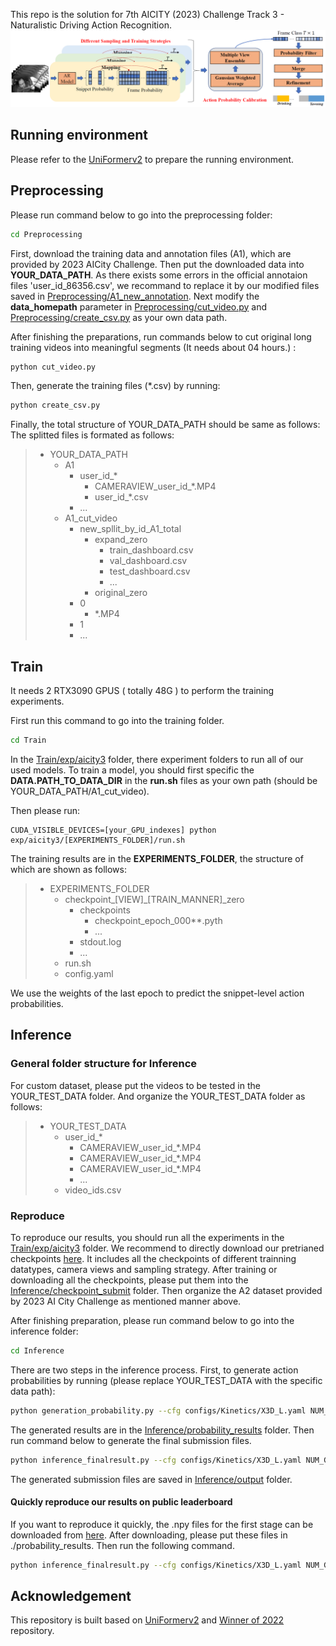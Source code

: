 

This repo is the solution for 7th AICITY (2023) Challenge Track 3 - Naturalistic Driving Action Recognition.
![framework](framework.png)

## Running environment

Please refer to the [UniFormerv2](https://github.com/OpenGVLab/UniFormerV2) to prepare the running environment.

## Preprocessing
Please run command below to go into the preprocessing folder:
```bash
cd Preprocessing
```

<!-- ./X3D_training/data/A1/ -->
<!-- Please note that due to the obvious missing data in 'user_id_86356.csv', we need to add the 'Dashboard_User_id_86356_5', 'Rear_view_user_id_86356_5 ' and 'Right_side_window_user_id_86356_5' in which we decided to populate the label in their corresponding positions with 'Class 1' and change the 'End Timed' in their next line from '0:03:32' to '0:08:32'.
 -->
First, download the training data and annotation files (A1), which are provided by 2023 AICity Challenge. Then put the downloaded data into **YOUR_DATA_PATH**.
As there exists some errors in the official annotaion files 'user_id_86356.csv', we recommand to replace it by our modified files saved in  [Preprocessing/A1_new_annotation](Preprocessing/A1_new_annotation).
Next modify the __data_homepath__ parameter in [Preprocessing/cut_video.py](Preprocessing/cut_video.py#L31) and [Preprocessing/create_csv.py](Preprocessing/create_csv.py#L6) as your own data path.

After finishing the preparations, run commands below to cut original long training videos into meaningful segments (It needs about 04 hours.) <!-- the splitted data can be download [here](www.baidu.com)(for accessable person only)) -->:
```bash
python cut_video.py
```
Then, generate the training files (*.csv) by running:
```bash
python create_csv.py
```
<!-- After executing the above command, the cutted videos is saved in ./X3D_training/data/A1_cut_video/ and the output tarin/val/test.csv is located in ./X3D_training/data/A1_cut_video/train_val_test_csv/ -->
Finally, the total structure of YOUR_DATA_PATH should be same as follows:
The splitted files is formated as follows:
>   * YOUR_DATA_PATH
>     * A1
>       * user_id_*
>         * CAMERAVIEW_user_id_*.MP4
>         * user_id_*.csv
>       * ...
>     * A1_cut_video
>       * new_spllit_by_id_A1_total
>         * expand_zero
>           * train_dashboard.csv
>           * val_dashboard.csv
>           * test_dashboard.csv
>           * ...
>         * original_zero
>       * 0
>         * *.MP4 
>       * 1
>       * ...

## Train
It needs 2 RTX3090 GPUS ( totally 48G ) to perform the training experiments.

First run this command to go into the training folder. 
```bash
cd Train
```
In the [Train/exp/aicity3](Train/exp/aicity3) folder, there experiment folders to run all of our used models.
To train a model, you should first specific the **DATA.PATH_TO_DATA_DIR** in the **run.sh** files as your own path (should be YOUR_DATA_PATH/A1_cut_video).

Then please run:
<!--The structure of PATH_TO_DATA_DIR should be like (It actually is the ):
>   * PATH_TO_DATA_DIR
>     * new_spllit_by_id_A1_total
>       * expand_zero
>         * train_dashboard.csv
>         * val_dashboard.csv
>         * test_dashboard.csv
>         * ...
>       * original_zero
>     * 0
>       * *.MP4 
>     * 1
>     * ...
-->
```
CUDA_VISIBLE_DEVICES=[your_GPU_indexes] python exp/aicity3/[EXPERIMENTS_FOLDER]/run.sh
```
The training results are in the  **EXPERIMENTS_FOLDER**, the structure of which are shown as follows:
>   * EXPERIMENTS_FOLDER
>     * checkpoint_[VIEW]_[TRAIN_MANNER]_zero
>       * checkpoints
>         * checkpoint_epoch_000**.pyth
>         * ...
>       * stdout.log
>       * ...
>     * run.sh
>     * config.yaml

We use the weights of the last epoch to predict the snippet-level action probabilities.


## Inference
### General folder structure for Inference
<!-- The format of inference should be similar with the A2 dataset, which is provided by 2023 AI City Challenge. The format of A2 dataset as follows: -->
For custom dataset, please put the videos to be tested in the YOUR_TEST_DATA folder. And organize the YOUR_TEST_DATA folder as follows:
>   * YOUR_TEST_DATA
>     * user_id_*
>       * CAMERAVIEW_user_id_*.MP4
>       * CAMERAVIEW_user_id_*.MP4
>       * CAMERAVIEW_user_id_*.MP4
>       * ...
>     * video_ids.csv
### Reproduce
To reproduce our results, you should run all the experiments in the [Train/exp/aicity3](Train/exp/aicity3) folder. We recommend to directly download our pretrianed checkpoints [here](https://baidu.com). It includes all the checkpoints of different trainning datatypes, camera views and sampling strategy.
After training or downloading all the checkpoints, please put them into the [Inference/checkpoint_submit](Inference/checkpoint_submit) folder.
Then organize the A2 dataset provided by 2023 AI City Challenge as mentioned manner above.

After finishing preparation, please run command below to go into the inference folder:
```bash
cd Inference
```
<!-- First, including action probability calibration result generation and efficient action localization. -->
<!-- Please run the following commands to reproduce our results in sequence. -->
There are two steps in the inference process. First, to generate action probabilities by running (please replace YOUR_TEST_DATA with the specific data path):
```bash
python generation_probability.py --cfg configs/Kinetics/X3D_L.yaml NUM_GPUS 1 TRAIN.ENABLE False DATA.PATH_TO_DATA_DIR [YOUR_TEST_DATA]
```
<!-- The results of the first stage will appear in ./probability_results -->
The generated results are in the [Inference/probability_results](Inference/probability_results) folder. Then run command below to generate the final submission files.
```bash
python inference_finalresult.py --cfg configs/Kinetics/X3D_L.yaml NUM_GPUS 1 TRAIN.ENABLE False DATA.PATH_TO_DATA_DIR [YOUR_TEST_DATA]
```
<!-- DATA.PATH_TO_DATA_DIR: path to Test Dataset (e.g., A2, B) -->
The generated submission files are saved in [Inference/output](Inference/output) folder.

#### Quickly reproduce our results on public leaderboard
If you want to reproduce it quickly, the .npy files for the first stage can be downloaded from [here](https://baidu.com). After downloading, please put these files in ./probability_results. Then run the following command.

```bash
python inference_finalresult.py --cfg configs/Kinetics/X3D_L.yaml NUM_GPUS 1 TRAIN.ENABLE False DATA.PATH_TO_DATA_DIR [YOUR_TEST_DATA]
```


## Acknowledgement

This repository is built based on [UniFormerv2](https://github.com/OpenGVLab/UniFormerV2) and [Winner of 2022](https://github.com/VTCC-uTVM) repository.


